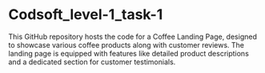 # Codsoft_level-1_task-1
This GitHub repository hosts the code for a Coffee Landing Page, designed to showcase various coffee products along with customer reviews. The landing page is equipped with features like detailed product descriptions and a dedicated section for customer testimonials. 
